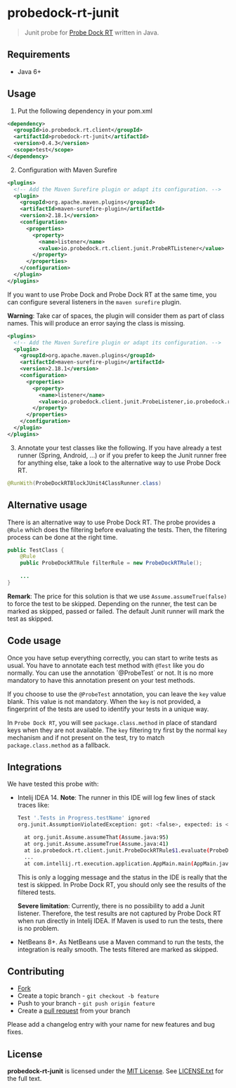 # probedock-rt-junit

> Junit probe for [Probe Dock RT](https://github.com/probedock/probedock-rt) written in Java.

## Requirements

* Java 6+

## Usage

1. Put the following dependency in your pom.xml

```xml
<dependency>
  <groupId>io.probedock.rt.client</groupId>
  <artifactId>probedock-rt-junit</artifactId>
  <version>0.4.3</version>
  <scope>test</scope>
</dependency>
```

2. Configuration with Maven Surefire

```xml
<plugins>
  <!-- Add the Maven Surefire plugin or adapt its configuration. -->
  <plugin>
    <groupId>org.apache.maven.plugins</groupId>
    <artifactId>maven-surefire-plugin</artifactId>
    <version>2.18.1</version>
    <configuration>
      <properties>
        <property>
          <name>listener</name>
          <value>io.probedock.rt.client.junit.ProbeRTListener</value>
        </property>
      </properties>
    </configuration>
  </plugin>
</plugins>
```

If you want to use Probe Dock and Probe Dock RT at the same time, you can configure several listeners in the `maven surefire`
plugin.

**Warning**: Take car of spaces, the plugin will consider them as part of class names. This will produce an error saying
the class is missing.

```xml
<plugins>
  <!-- Add the Maven Surefire plugin or adapt its configuration. -->
  <plugin>
    <groupId>org.apache.maven.plugins</groupId>
    <artifactId>maven-surefire-plugin</artifactId>
    <version>2.18.1</version>
    <configuration>
      <properties>
        <property>
          <name>listener</name>
          <value>io.probedock.client.junit.ProbeListener,io.probedock.rt.client.junit.ProbeRTListener</value>
        </property>
      </properties>
    </configuration>
  </plugin>
</plugins>
```

3. Annotate your test classes like the following. If you have already a test runner (Spring, Android, ...) or if you
prefer to keep the Junit runner free for anything else, take a look to the alternative way to use Probe Dock RT.

```java
@RunWith(ProbeDockRTBlockJUnit4ClassRunner.class)
```

## Alternative usage

There is an alternative way to use Probe Dock RT. The probe provides a `@Rule` which does the filtering before evaluating
the tests. Then, the filtering process can be done at the right time.

```java
public TestClass {
	@Rule
	public ProbeDockRTRule filterRule = new ProbeDockRTRule();
	
	...
}
```

**Remark**: The price for this solution is that we use `Assume.assumeTrue(false)` to force the test to be skipped. Depending
on the runner, the test can be marked as skipped, passed or failed. The default Junit runner will mark the test as skipped.

## Code usage

Once you have setup everything correctly, you can start to write tests as usual. You have to annotate each test method
with `@Test` like you do normally. You can use the annotation ´@ProbeTest´ or not. It is no more mandatory to have this
annotation present on your test methods.

If you choose to use the `@ProbeTest` annotation, you can leave the `key` value blank. This value is not mandatory.
When the `key` is not provided, a fingerprint of the tests are used to identify your tests in a unique way.

In `Probe Dock RT`, you will see `package.class.method` in place of standard keys when they are not available. The `key`
filtering try first by the normal `key` mechanism and if not present on the test, try to match `package.class.method` as
a fallback.

## Integrations

We have tested this probe with:

* Intelij IDEA 14. **Note**: The runner in this IDE will log few lines of stack traces like:

  ```bash
  Test '.Tests in Progress.testName' ignored
  org.junit.AssumptionViolatedException: got: <false>, expected: is <true>
  
  	at org.junit.Assume.assumeThat(Assume.java:95)
  	at org.junit.Assume.assumeTrue(Assume.java:41)
  	at io.probedock.rt.client.junit.ProbeDockRTRule$1.evaluate(ProbeDockRTRule.java:28)
  	...
  	at com.intellij.rt.execution.application.AppMain.main(AppMain.java:140)
  ```
  
  This is only a logging message and the status in the IDE is really that the test is skipped. In Probe Dock RT, you should
  only see the results of the filtered tests.
  
  **Severe limitation**: Currently, there is no possibility to add a Junit listener. Therefore, the test results are not
  captured by Probe Dock RT when run directly in Intelij IDEA. If Maven is used to run the tests, there is no problem.
  
* NetBeans 8+. As NetBeans use a Maven command to run the tests, the integration is really smooth. The tests filtered are 
marked as skipped.

## Contributing

* [Fork](https://help.github.com/articles/fork-a-repo)
* Create a topic branch - `git checkout -b feature`
* Push to your branch - `git push origin feature`
* Create a [pull request](http://help.github.com/pull-requests/) from your branch

Please add a changelog entry with your name for new features and bug fixes.

## License

**probedock-rt-junit** is licensed under the [MIT License](http://opensource.org/licenses/MIT).
See [LICENSE.txt](LICENSE.txt) for the full text.
